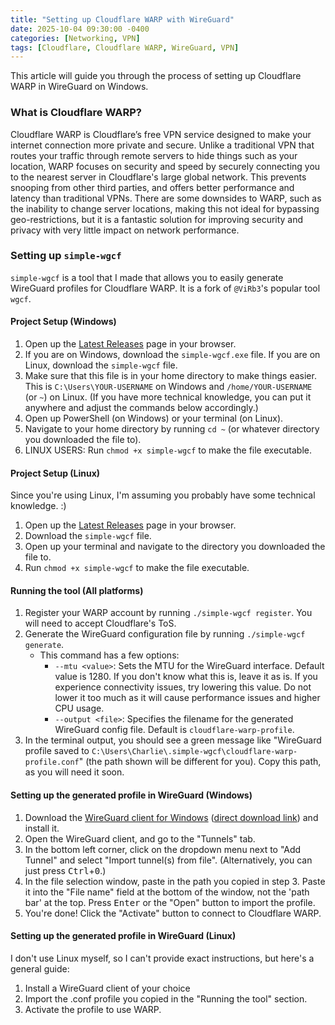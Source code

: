 ```yaml
---
title: "Setting up Cloudflare WARP with WireGuard"
date: 2025-10-04 09:30:00 -0400
categories: [Networking, VPN]
tags: [Cloudflare, Cloudflare WARP, WireGuard, VPN]
---
```


This article will guide you through the process of setting up Cloudflare WARP in WireGuard on Windows.

### What is Cloudflare WARP?

Cloudflare WARP is Cloudflare’s free VPN service designed to make your internet connection more private and secure. Unlike a traditional VPN that routes your traffic through remote servers to hide things such as your location, WARP focuses on security and speed by securely connecting you to the nearest server in Cloudflare's large global network. This prevents snooping from other third parties, and offers better performance and latency than traditional VPNs. There are some downsides to WARP, such as the inability to change server locations, making this not ideal for bypassing geo-restrictions, but it is a fantastic solution for improving security and privacy with very little impact on network performance.

### Setting up `simple-wgcf`
`simple-wgcf` is a tool that I made that allows you to easily generate WireGuard profiles for Cloudflare WARP. It is a fork of `@ViRb3`'s popular tool `wgcf`.

#### Project Setup (Windows)
1. Open up the [Latest Releases](https://github.com/PowerPCFan/simple-wgcf/releases/latest) page in your browser.
2. If you are on Windows, download the `simple-wgcf.exe` file. If you are on Linux, download the `simple-wgcf` file.
3. Make sure that this file is in your home directory to make things easier. This is `C:\Users\YOUR-USERNAME` on Windows and `/home/YOUR-USERNAME` (or `~`) on Linux. (If you have more technical knowledge, you can put it anywhere and adjust the commands below accordingly.)
4. Open up PowerShell (on Windows) or your terminal (on Linux).
5. Navigate to your home directory by running `cd ~` (or whatever directory you downloaded the file to).
6. LINUX USERS: Run `chmod +x simple-wgcf` to make the file executable.

#### Project Setup (Linux)
Since you're using Linux, I'm assuming you probably have some technical knowledge. :\)
1. Open up the [Latest Releases](https://github.com/PowerPCFan/simple-wgcf/releases/latest) page in your browser.
2. Download the `simple-wgcf` file.
3. Open up your terminal and navigate to the directory you downloaded the file to.
4. Run `chmod +x simple-wgcf` to make the file executable.

#### Running the tool (All platforms)
1. Register your WARP account by running `./simple-wgcf register`. You will need to accept Cloudflare's ToS.
2. Generate the WireGuard configuration file by running `./simple-wgcf generate`.
    - This command has a few options:
        - `--mtu <value>`: Sets the MTU for the WireGuard interface. Default value is 1280. If you don't know what this is, leave it as is. If you experience connectivity issues, try lowering this value. Do not lower it too much as it will cause performance issues and higher CPU usage.
        - `--output <file>`: Specifies the filename for the generated WireGuard config file. Default is `cloudflare-warp-profile`.
3. In the terminal output, you should see a green message like "WireGuard profile saved to `C:\Users\Charlie\.simple-wgcf\cloudflare-warp-profile.conf`" (the path shown will be different for you). Copy this path, as you will need it soon.

#### Setting up the generated profile in WireGuard (Windows)
1. Download the [WireGuard client for Windows](https://www.wireguard.com/install/) ([direct download link](https://download.wireguard.com/windows-client/wireguard-installer.exe)) and install it.
2. Open the WireGuard client, and go to the "Tunnels" tab.
3. In the bottom left corner, click on the dropdown menu next to "Add Tunnel" and select "Import tunnel(s) from file". (Alternatively, you can just press <kbd>Ctrl</kbd>+<kbd>0</kbd>.)
4. In the file selection window, paste in the path you copied in step 3. Paste it into the "File name" field at the bottom of the window, not the 'path bar' at the top. Press <kbd>Enter</kbd> or the "Open" button to import the profile.
5. You're done! Click the "Activate" button to connect to Cloudflare WARP.

#### Setting up the generated profile in WireGuard (Linux)
I don't use Linux myself, so I can't provide exact instructions, but here's a general guide:
1. Install a WireGuard client of your choice
2. Import the .conf profile you copied in the "Running the tool" section.
3. Activate the profile to use WARP.
